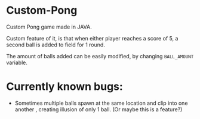 # Custom-Pong
Custom Pong game made in JAVA.

Custom feature of it, is that when either player reaches a score of 5, a second ball is added to field for 1 round.

The amount of balls added can be easily modified, by changing `BALL_AMOUNT` variable.

# Currently known bugs:
- Sometimes multiple balls spawn at the same location and clip into one another , creating illusion of only 1 ball. (Or maybe this is a feature?)
